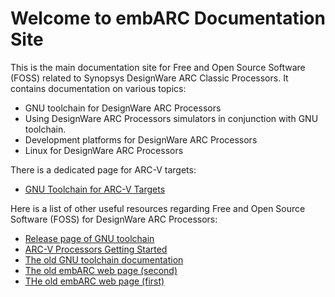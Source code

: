 # Welcome to embARC Documentation Site

This is the main documentation site for Free and Open Source Software (FOSS)
related to Synopsys DesignWare ARC Classic Processors. It contains documentation on
various topics:

* GNU toolchain for DesignWare ARC Processors
* Using DesignWare ARC Processors simulators in conjunction with GNU toolchain.
* Development platforms for DesignWare ARC Processors
* Linux for DesignWare ARC Processors

There is a dedicated page for ARC-V targets:

* [GNU Toolchain for ARC-V Targets](./arcv/index.md)

Here is a list of other useful resources regarding Free and Open Source Software
(FOSS) for DesignWare ARC Processors:

* [Release page of GNU toolchain](https://github.com/foss-for-synopsys-dwc-arc-processors/toolchain/releases)
* [ARC-V Processors Getting Started](https://foss-for-synopsys-dwc-arc-processors.github.io/arc-v-getting-started/index.html)
* [The old GNU toolchain documentation](https://foss-for-synopsys-dwc-arc-processors.github.io/toolchain/)
* [The old embARC web page (second)](https://embarc.org)
* [THe old embARC web page (first)](https://foss-for-synopsys-dwc-arc-processors.github.io/)
